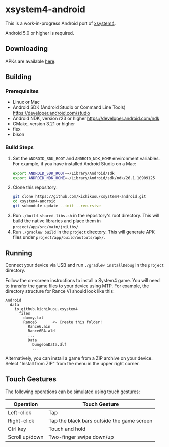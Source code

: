 # xsystem4-android
This is a work-in-progress Android port of
[xsystem4](https://github.com/nunuhara/xsystem4).

Android 5.0 or higher is required.

## Downloading
APKs are available
[here](https://github.com/kichikuou/xsystem4-android/releases).

## Building

### Prerequisites
- Linux or Mac
- Android SDK (Android Studio or Command Line Tools)
  https://developer.android.com/studio
- Android NDK, version r23 or higher
  https://developer.android.com/ndk
- CMake, version 3.21 or higher
- flex
- bison

### Build Steps
1. Set the `ANDROID_SDK_ROOT` and `ANDROID_NDK_HOME` environment variables. For
   example, if you have installed Android Studio on a Mac:
   ```sh
   export ANDROID_SDK_ROOT=~/Library/Android/sdk
   export ANDROID_NDK_HOME=~/Library/Android/sdk/ndk/26.1.10909125
   ```
2. Clone this repository:
   ```sh
   git clone https://github.com/kichikuou/xsystem4-android.git
   cd xsystem4-android
   git submodule update --init --recursive
   ```
3. Run `./build-shared-libs.sh` in the repository's root directory. This will
   build the native libraries and place them in
   `project/app/src/main/jniLibs/`.
4. Run `./gradlew build` in the `project` directory. This will generate APK
   files under `project/app/build/outputs/apk/`.

## Running
Connect your device via USB and run `./gradlew installDebug` in the `project`
directory.

Follow the on-screen instructions to install a System4 game. You will need to
transfer the game files to your device using MTP. For example, the directory
structure for Rance VI should look like this:

```
Android
  data
    io.github.kichikuou.xsystem4
      files
        dummy.txt
        Rance6       <- Create this folder!
          Rance6.ain
          Rance6BA.ald
          ...
          Data
            DungeonData.dlf
            ...
```

Alternatively, you can install a game from a ZIP archive on your device. Select
"Install from ZIP" from the menu in the upper right corner.

## Touch Gestures
The following operations can be simulated using touch gestures:

| Operation | Touch Gesture |
| --------- | ------------- |
| Left-click      | Tap |
| Right-click     | Tap the black bars outside the game screen |
| Ctrl key        | Touch and hold |
| Scroll up/down  | Two-finger swipe down/up |

